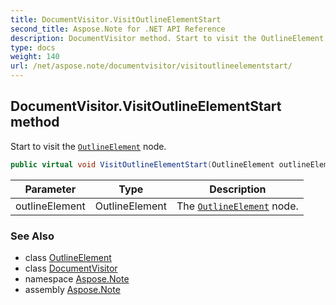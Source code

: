 ```yaml
---
title: DocumentVisitor.VisitOutlineElementStart
second_title: Aspose.Note for .NET API Reference
description: DocumentVisitor method. Start to visit the OutlineElement node
type: docs
weight: 140
url: /net/aspose.note/documentvisitor/visitoutlineelementstart/
---
```

## DocumentVisitor.VisitOutlineElementStart method

Start to visit the [`OutlineElement`](../../outlineelement/) node.

```csharp
public virtual void VisitOutlineElementStart(OutlineElement outlineElement)
```

| Parameter | Type | Description |
| --- | --- | --- |
| outlineElement | OutlineElement | The [`OutlineElement`](../../outlineelement/) node. |

### See Also

* class [OutlineElement](../../outlineelement/)
* class [DocumentVisitor](../)
* namespace [Aspose.Note](../../documentvisitor/)
* assembly [Aspose.Note](../../../)


